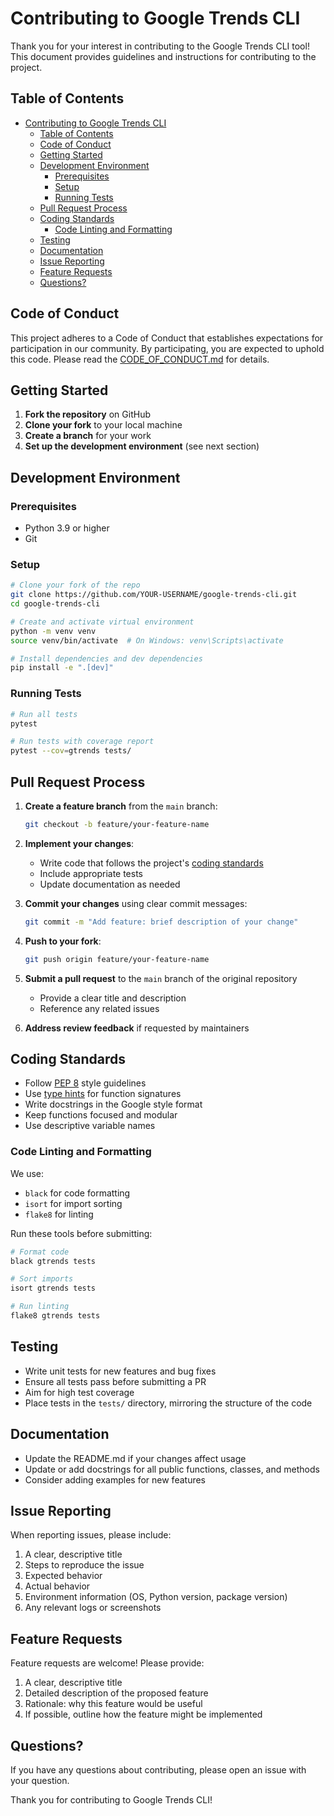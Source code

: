 # Contributing to Google Trends CLI

Thank you for your interest in contributing to the Google Trends CLI tool! This document provides guidelines and instructions for contributing to the project.

## Table of Contents

- [Contributing to Google Trends CLI](#contributing-to-google-trends-cli)
  - [Table of Contents](#table-of-contents)
  - [Code of Conduct](#code-of-conduct)
  - [Getting Started](#getting-started)
  - [Development Environment](#development-environment)
    - [Prerequisites](#prerequisites)
    - [Setup](#setup)
    - [Running Tests](#running-tests)
  - [Pull Request Process](#pull-request-process)
  - [Coding Standards](#coding-standards)
    - [Code Linting and Formatting](#code-linting-and-formatting)
  - [Testing](#testing)
  - [Documentation](#documentation)
  - [Issue Reporting](#issue-reporting)
  - [Feature Requests](#feature-requests)
  - [Questions?](#questions)

## Code of Conduct

This project adheres to a Code of Conduct that establishes expectations for participation in our community. By participating, you are expected to uphold this code. Please read the [CODE_OF_CONDUCT.md](CODE_OF_CONDUCT.md) for details.

## Getting Started

1. **Fork the repository** on GitHub
2. **Clone your fork** to your local machine
3. **Create a branch** for your work
4. **Set up the development environment** (see next section)

## Development Environment

### Prerequisites

- Python 3.9 or higher
- Git

### Setup

```bash
# Clone your fork of the repo
git clone https://github.com/YOUR-USERNAME/google-trends-cli.git
cd google-trends-cli

# Create and activate virtual environment
python -m venv venv
source venv/bin/activate  # On Windows: venv\Scripts\activate

# Install dependencies and dev dependencies
pip install -e ".[dev]"
```

### Running Tests

```bash
# Run all tests
pytest

# Run tests with coverage report
pytest --cov=gtrends tests/
```

## Pull Request Process

1. **Create a feature branch** from the `main` branch:
   ```bash
   git checkout -b feature/your-feature-name
   ```

2. **Implement your changes**:
   - Write code that follows the project's [coding standards](#coding-standards)
   - Include appropriate tests
   - Update documentation as needed

3. **Commit your changes** using clear commit messages:
   ```bash
   git commit -m "Add feature: brief description of your change"
   ```

4. **Push to your fork**:
   ```bash
   git push origin feature/your-feature-name
   ```

5. **Submit a pull request** to the `main` branch of the original repository
   - Provide a clear title and description
   - Reference any related issues

6. **Address review feedback** if requested by maintainers

## Coding Standards

- Follow [PEP 8](https://pep8.org/) style guidelines
- Use [type hints](https://docs.python.org/3/library/typing.html) for function signatures
- Write docstrings in the Google style format
- Keep functions focused and modular
- Use descriptive variable names

### Code Linting and Formatting

We use:
- `black` for code formatting
- `isort` for import sorting
- `flake8` for linting

Run these tools before submitting:

```bash
# Format code
black gtrends tests

# Sort imports
isort gtrends tests

# Run linting
flake8 gtrends tests
```

## Testing

- Write unit tests for new features and bug fixes
- Ensure all tests pass before submitting a PR
- Aim for high test coverage
- Place tests in the `tests/` directory, mirroring the structure of the code

## Documentation

- Update the README.md if your changes affect usage
- Update or add docstrings for all public functions, classes, and methods
- Consider adding examples for new features

## Issue Reporting

When reporting issues, please include:

1. A clear, descriptive title
2. Steps to reproduce the issue
3. Expected behavior
4. Actual behavior
5. Environment information (OS, Python version, package version)
6. Any relevant logs or screenshots

## Feature Requests

Feature requests are welcome! Please provide:

1. A clear, descriptive title
2. Detailed description of the proposed feature
3. Rationale: why this feature would be useful
4. If possible, outline how the feature might be implemented

## Questions?

If you have any questions about contributing, please open an issue with your question.

Thank you for contributing to Google Trends CLI!